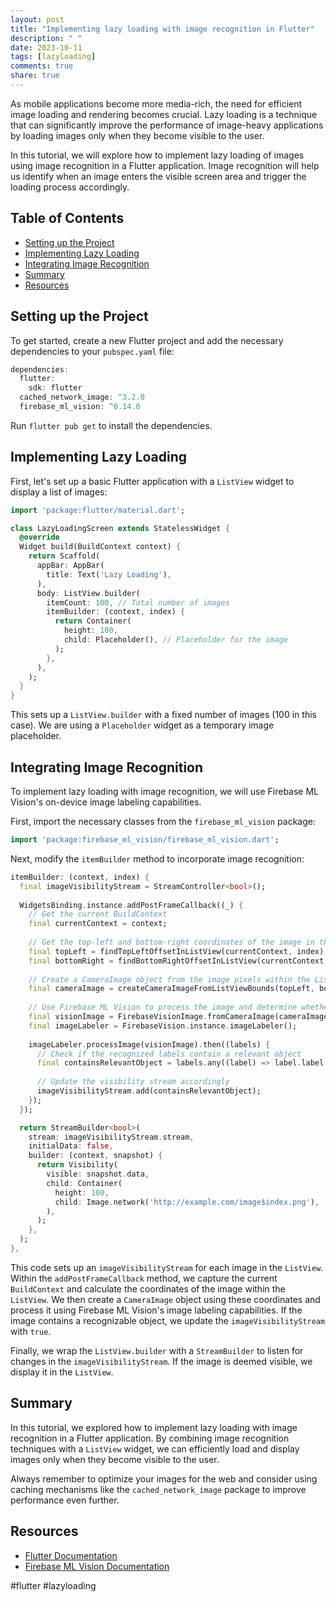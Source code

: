 ```yaml
---
layout: post
title: "Implementing lazy loading with image recognition in Flutter"
description: " "
date: 2023-10-11
tags: [lazyloading]
comments: true
share: true
---
```


As mobile applications become more media-rich, the need for efficient image loading and rendering becomes crucial. Lazy loading is a technique that can significantly improve the performance of image-heavy applications by loading images only when they become visible to the user.

In this tutorial, we will explore how to implement lazy loading of images using image recognition in a Flutter application. Image recognition will help us identify when an image enters the visible screen area and trigger the loading process accordingly.

## Table of Contents
- [Setting up the Project](#setting-up-the-project)
- [Implementing Lazy Loading](#implementing-lazy-loading)
- [Integrating Image Recognition](#integrating-image-recognition)
- [Summary](#summary)
- [Resources](#resources)

## Setting up the Project

To get started, create a new Flutter project and add the necessary dependencies to your `pubspec.yaml` file:

```dart
dependencies:
  flutter:
    sdk: flutter
  cached_network_image: ^3.2.0
  firebase_ml_vision: ^0.14.0
```

Run `flutter pub get` to install the dependencies.

## Implementing Lazy Loading

First, let's set up a basic Flutter application with a `ListView` widget to display a list of images:

```dart
import 'package:flutter/material.dart';

class LazyLoadingScreen extends StatelessWidget {
  @override
  Widget build(BuildContext context) {
    return Scaffold(
      appBar: AppBar(
        title: Text('Lazy Loading'),
      ),
      body: ListView.builder(
        itemCount: 100, // Total number of images
        itemBuilder: (context, index) {
          return Container(
            height: 100,
            child: Placeholder(), // Placeholder for the image
          );
        },
      ),
    );
  }
}
```

This sets up a `ListView.builder` with a fixed number of images (100 in this case). We are using a `Placeholder` widget as a temporary image placeholder.

## Integrating Image Recognition

To implement lazy loading with image recognition, we will use Firebase ML Vision's on-device image labeling capabilities. 

First, import the necessary classes from the `firebase_ml_vision` package:

```dart
import 'package:firebase_ml_vision/firebase_ml_vision.dart';
```

Next, modify the `itemBuilder` method to incorporate image recognition:

```dart
itemBuilder: (context, index) {
  final imageVisibilityStream = StreamController<bool>();
  
  WidgetsBinding.instance.addPostFrameCallback((_) {
    // Get the current BuildContext
    final currentContext = context;
    
    // Get the top-left and bottom-right coordinates of the image in the ListView
    final topLeft = findTopLeftOffsetInListView(currentContext, index);
    final bottomRight = findBottomRightOffsetInListView(currentContext, index);
    
    // Create a CameraImage object from the image pixels within the ListView bounds
    final cameraImage = createCameraImageFromListViewBounds(topLeft, bottomRight);
    
    // Use Firebase ML Vision to process the image and determine whether it contains a recognizable object
    final visionImage = FirebaseVisionImage.fromCameraImage(cameraImage, ResolutionPreset.medium);
    final imageLabeler = FirebaseVision.instance.imageLabeler();
  
    imageLabeler.processImage(visionImage).then((labels) {
      // Check if the recognized labels contain a relevant object
      final containsRelevantObject = labels.any((label) => label.label == 'object');
      
      // Update the visibility stream accordingly
      imageVisibilityStream.add(containsRelevantObject);
    });
  });

  return StreamBuilder<bool>(
    stream: imageVisibilityStream.stream,
    initialData: false,
    builder: (context, snapshot) {
      return Visibility(
        visible: snapshot.data,
        child: Container(
          height: 100,
          child: Image.network('http://example.com/image$index.png'),
        ),
      );
    },
  );
},
```

This code sets up an `imageVisibilityStream` for each image in the `ListView`. Within the `addPostFrameCallback` method, we capture the current `BuildContext` and calculate the coordinates of the image within the `ListView`. We then create a `CameraImage` object using these coordinates and process it using Firebase ML Vision's image labeling capabilities. If the image contains a recognizable object, we update the `imageVisibilityStream` with `true`.

Finally, we wrap the `ListView.builder` with a `StreamBuilder` to listen for changes in the `imageVisibilityStream`. If the image is deemed visible, we display it in the `ListView`.

## Summary

In this tutorial, we explored how to implement lazy loading with image recognition in a Flutter application. By combining image recognition techniques with a `ListView` widget, we can efficiently load and display images only when they become visible to the user.

Always remember to optimize your images for the web and consider using caching mechanisms like the `cached_network_image` package to improve performance even further.

## Resources

- [Flutter Documentation](https://flutter.dev/docs)
- [Firebase ML Vision Documentation](https://firebase.google.com/docs/ml-kit) 

#flutter #lazyloading